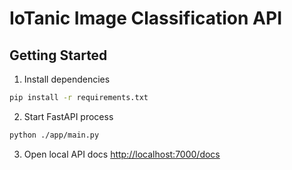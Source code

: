 # IoTanic Image Classification API

## Getting Started
1. Install dependencies
```zsh
pip install -r requirements.txt
```
2. Start FastAPI process
```zsh
python ./app/main.py
```
3. Open local API docs [http://localhost:7000/docs](http://localhost:7000/docs)